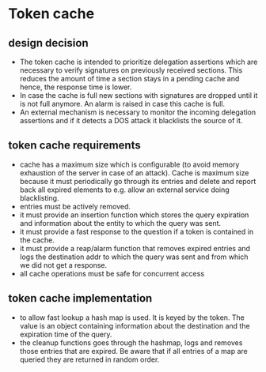 # Token cache

## design decision
- The token cache is intended to prioritize delegation assertions which are necessary to verify
  signatures on previously received sections. This reduces the amount of time a section stays in a
  pending cache and hence, the response time is lower. 
- In case the cache is full new sections with signatures are dropped until it is not full anymore.
  An alarm is raised in case this cache is full.
- An external mechanism is necessary to monitor the incoming delegation assertions and if it detects
  a DOS attack it blacklists the source of it. 

## token cache requirements
- cache has a maximum size which is configurable (to avoid memory exhaustion of the server in case
  of an attack). Cache is maximum size because it must periodically go through its entries and
  delete and report back all expired elements to e.g. allow an external service doing blacklisting.
- entries must be actively removed. 
- it must provide an insertion function which stores the query expiration and information about the
  entity to which the query was sent.
- it must provide a fast response to the question if a token is contained in the cache.
- it must provide a reap/alarm function that removes expired entries and logs the destination addr
  to which the query was sent and from which we did not get a response.
- all cache operations must be safe for concurrent access

## token cache implementation
- to allow fast lookup a hash map is used. It is keyed by the token. The value is an object
  containing information about the destination and the expiration time of the query.
- the cleanup functions goes through the hashmap, logs and removes those entries that are expired.
  Be aware that if all entries of a map are queried they are returned in random order.